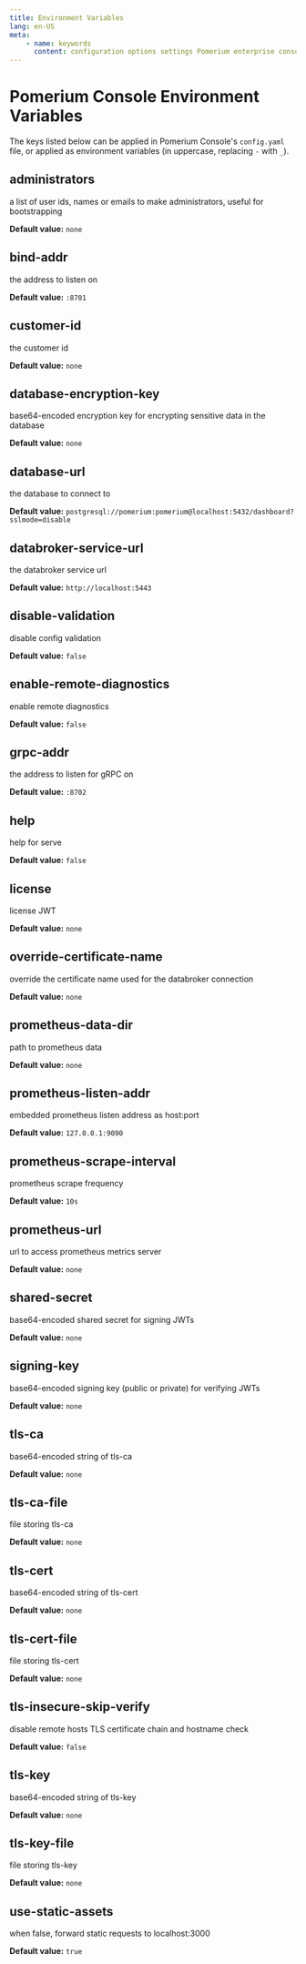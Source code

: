 ```yaml
---
title: Environment Variables
lang: en-US
meta:
    - name: keywords
      content: configuration options settings Pomerium enterprise console
---
```


# Pomerium Console Environment Variables

The keys listed below can be applied in Pomerium Console's `config.yaml` file, or applied as environment variables (in uppercase, replacing `-` with `_`).

## administrators

a list of user ids, names or emails to make administrators, useful for bootstrapping


**Default value:** `none`

## bind-addr

the address to listen on

**Default value:** `:8701`

## customer-id

the customer id

**Default value:** `none`

## database-encryption-key

base64-encoded encryption key for encrypting sensitive data in the database


**Default value:** `none`

## database-url

the database to connect to

**Default value:** `postgresql://pomerium:pomerium@localhost:5432/dashboard?sslmode=disable
`

## databroker-service-url

the databroker service url

**Default value:** `http://localhost:5443`

## disable-validation

disable config validation

**Default value:** `false`

## enable-remote-diagnostics

enable remote diagnostics

**Default value:** `false`

## grpc-addr

the address to listen for gRPC on

**Default value:** `:8702`

## help

help for serve

**Default value:** `false`

## license

license JWT

**Default value:** `none`

## override-certificate-name

override the certificate name used for the databroker connection


**Default value:** `none`

## prometheus-data-dir

path to prometheus data

**Default value:** `none`

## prometheus-listen-addr

embedded prometheus listen address as host:port

**Default value:** `127.0.0.1:9090`

## prometheus-scrape-interval

prometheus scrape frequency

**Default value:** `10s`

## prometheus-url

url to access prometheus metrics server

**Default value:** `none`

## shared-secret

base64-encoded shared secret for signing JWTs

**Default value:** `none`

## signing-key

base64-encoded signing key (public or private) for verifying JWTs


**Default value:** `none`

## tls-ca

base64-encoded string of tls-ca

**Default value:** `none`

## tls-ca-file

file storing tls-ca

**Default value:** `none`

## tls-cert

base64-encoded string of tls-cert

**Default value:** `none`

## tls-cert-file

file storing tls-cert

**Default value:** `none`

## tls-insecure-skip-verify

disable remote hosts TLS certificate chain and hostname check


**Default value:** `false`

## tls-key

base64-encoded string of tls-key

**Default value:** `none`

## tls-key-file

file storing tls-key

**Default value:** `none`

## use-static-assets

when false, forward static requests to localhost:3000

**Default value:** `true`
